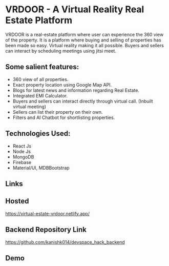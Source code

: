 # VRDOOR - A Virtual Reality Real Estate Platform

VRDOOR is a real-estate platform where user can experience the 360 view of the property. It is a platform where buying and selling of properties has been made so easy. Virtual reality making it all possible. Buyers and sellers can interact by scheduling meetings using jitsi meet.


## Some salient features:
- 360 view of all properties.
- Exact property location using Google Map API.
- Blogs for latest news and information regarding Real Estate.
- Integrated EMI Calculator.
- Buyers and sellers can interact directly through virtual call. (Inbuilt virtual meeting)
- Sellers can list their property on their own.
- Filters and AI Chatbot for shortlisting properties.

## Technologies Used:
- React Js
- Node Js
- MongoDB
- Firebase
- Material/UI, MDBBootstrap

## Links

## Hosted 
https://virtual-estate-vrdoor.netlify.app/

## Backend Repository Link
https://github.com/kanishk014/devspace_hack_backend

## Demo

